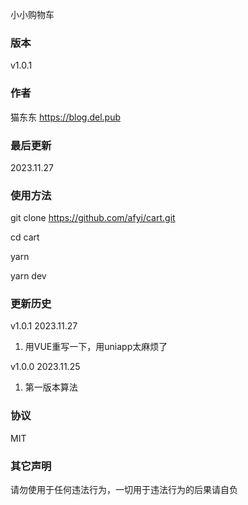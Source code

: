 小小购物车

### 版本
v1.0.1 

### 作者
猫东东 <https://blog.del.pub>

### 最后更新 

2023.11.27

### 使用方法

  git clone https://github.com/afyi/cart.git

  cd cart

  yarn

  yarn dev 

### 更新历史

v1.0.1 2023.11.27

1. 用VUE重写一下，用uniapp太麻烦了

v1.0.0 2023.11.25

1. 第一版本算法

### 协议
MIT

### 其它声明
请勿使用于任何违法行为，一切用于违法行为的后果请自负